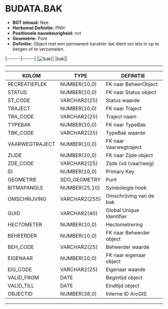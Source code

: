 # BUDATA.BAK


* __BGT inhoud:__ Nee
* __Herkomst Definitie:__ PNH
* __Positionele nauwkeurigheid:__ nvt
* __Geometrie:__ Punt
* __Definitie:__ Object met een permanent karakter dat dient om iets in op te bergen of te verzamelen.

|-------|------|
|![bak](objectbladen\6_Meubilair\bak.png)||
|bak||

***

|KOLOM                           	|TYPE          	|DEFINITIE|
|------                          	|----          	|-----    |
|RECREATIEPLEK                   	|NUMBER(10,0)  	|FK naar BeheerObject|
|STATUS                          	|NUMBER(10,0)  	|FK naar Status object|
|ST_CODE                         	|VARCHAR2(25)  	|Status waarde|
|TRAJECT                         	|NUMBER(10,0)  	|FK naar Traject|
|TRA_CODE                        	|VARCHAR2(25)  	|Traject naam|
|TYPEBAK                         	|NUMBER(10,0)  	|FK naar TypeBak|
|TBK_CODE                        	|VARCHAR2(25)  	|TypeBak waarde|
|VAARWEGTRAJECT                  	|NUMBER(10,0)  	|FK naar Vaarwegtraject|
|ZIJDE                           	|NUMBER(10,0)  	|FK naar Zijde object|
|ZDE_CODE                        	|VARCHAR2(25)  	|Zijde (vd (vaar)weg)|
|ID                              	|NUMBER(10,0)  	|Primary Key|
|GEOMETRIE                       	|SDO_GEOMETRY  	|Punt|
|BITMAPANGLE                     	|NUMBER(25,10) 	|Symbologie hoek|
|OMSCHRIJVING                    	|VARCHAR2(255) 	|Omschrijving van de bak|
|GUID                            	|VARCHAR2(40)  	|Global Unique Identifier|
|HECTOMETER                      	|NUMBER(10,0)  	|Hectometrering|
|BEHEERDER                       	|NUMBER(10,0)  	|FK naar Beheerder object|
|BEH_CODE                        	|VARCHAR2(25)  	|Beheerder waarde|
|EIGENAAR                        	|NUMBER(10,0)  	|FK naar eigenaar object|
|EIG_CODE                        	|VARCHAR2(25)  	|Eigenaar waarde|
|VALID_FROM                      	|DATE          	|Begintijd object|
|VALID_TILL                      	|DATE          	|Eindtijd object|
|OBJECTID                        	|NUMBER(38,0)   |Interne ID ArcGIS|

***

